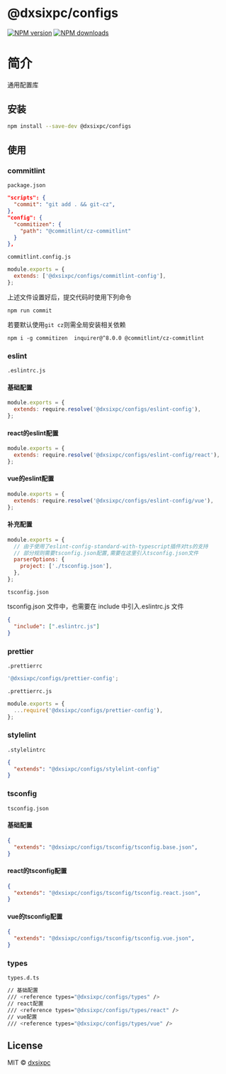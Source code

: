 # @dxsixpc/configs

[![NPM version](https://img.shields.io/npm/v/@dxsixpc/configs.svg?style=flat)](https://www.npmjs.com/package/@dxsixpc/configs)
[![NPM downloads](http://img.shields.io/npm/dm/@dxsixpc/configs.svg?style=flat)](https://www.npmjs.com/package/@dxsixpc/configs)

# 简介

通用配置库


## 安装

```sh
npm install --save-dev @dxsixpc/configs
```

## 使用



### commitlint

`package.json`

```json
"scripts": {
  "commit": "git add . && git-cz",
},
"config": {
  "commitizen": {
    "path": "@commitlint/cz-commitlint"
  }
},
```

`commitlint.config.js`

```js
module.exports = {
  extends: ['@dxsixpc/configs/commitlint-config'],
};
```

上述文件设置好后，提交代码时使用下列命令

```shell
npm run commit
```

若要默认使用`git cz`则需全局安装相关依赖

```shell
npm i -g commitizen  inquirer@^8.0.0 @commitlint/cz-commitlint
```



### eslint

`.eslintrc.js`

#### 基础配置

```javascript
module.exports = {
  extends: require.resolve('@dxsixpc/configs/eslint-config'),
};
```

#### react的eslint配置

```javascript
module.exports = {
  extends: require.resolve('@dxsixpc/configs/eslint-config/react'),
};
```

#### vue的eslint配置

```javascript
module.exports = {
  extends: require.resolve('@dxsixpc/configs/eslint-config/vue'),
};
```

#### 补充配置

```javascript
module.exports = {
  // 由于使用了eslint-config-standard-with-typescript插件对ts的支持
  // 部分规则需要tsconfig.json配置,需要在这里引入tsconfig.json文件
  parserOptions: {
    project: ['./tsconfig.json'],
  },
};
```

`tsconfig.json`

tsconfig.json 文件中，也需要在 include 中引入.eslintrc.js 文件

```json
{
  "include": [".eslintrc.js"]
}
```



### prettier

`.prettierrc`

```js
'@dxsixpc/configs/prettier-config';
```

`.prettierrc.js`

```js
module.exports = {
  ...require('@dxsixpc/configs/prettier-config'),
};
```



### stylelint

`.stylelintrc`

```json
{
  "extends": "@dxsixpc/configs/stylelint-config"
}
```



### tsconfig

`tsconfig.json`

#### 基础配置

```json
{
  "extends": "@dxsixpc/configs/tsconfig/tsconfig.base.json",
}
```

#### react的tsconfig配置

```json
{
  "extends": "@dxsixpc/configs/tsconfig/tsconfig.react.json",
}
```

#### vue的tsconfig配置

```json
{
  "extends": "@dxsixpc/configs/tsconfig/tsconfig.vue.json",
}
```



### types

`types.d.ts`

```bash
// 基础配置
/// <reference types="@dxsixpc/configs/types" />
// react配置
/// <reference types="@dxsixpc/configs/types/react" />
// vue配置
/// <reference types="@dxsixpc/configs/types/vue" />
```





## License

MIT © [dxsixpc](https://github.com/dxsixpc)
